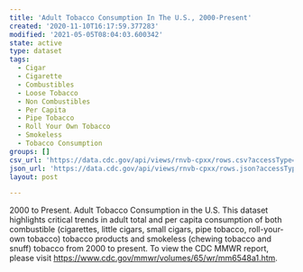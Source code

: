 ```yaml
---
title: 'Adult Tobacco Consumption In The U.S., 2000-Present'
created: '2020-11-10T16:17:59.377283'
modified: '2021-05-05T08:04:03.600342'
state: active
type: dataset
tags:
  - Cigar
  - Cigarette
  - Combustibles
  - Loose Tobacco
  - Non Combustibles
  - Per Capita
  - Pipe Tobacco
  - Roll Your Own Tobacco
  - Smokeless
  - Tobacco Consumption
groups: []
csv_url: 'https://data.cdc.gov/api/views/rnvb-cpxx/rows.csv?accessType=DOWNLOAD'
json_url: 'https://data.cdc.gov/api/views/rnvb-cpxx/rows.json?accessType=DOWNLOAD'
layout: post

---
```

2000 to Present. Adult Tobacco Consumption in the U.S. This dataset highlights critical trends in adult total and per capita consumption of both combustible (cigarettes, little cigars, small cigars, pipe tobacco, roll-your-own tobacco) tobacco products and smokeless (chewing tobacco and snuff) tobacco from 2000 to present. To view the CDC MMWR report, please visit https://www.cdc.gov/mmwr/volumes/65/wr/mm6548a1.htm.
